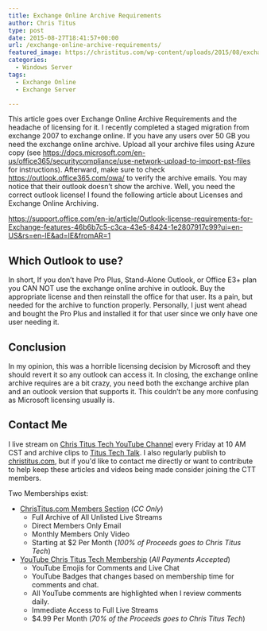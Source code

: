 ```yaml
---
title: Exchange Online Archive Requirements
author: Chris Titus
type: post
date: 2015-08-27T18:41:57+00:00
url: /exchange-online-archive-requirements/
featured_image: https://christitus.com/wp-content/uploads/2015/08/exchange-online-archive.png
categories:
  - Windows Server
tags:
  - Exchange Online
  - Exchange Server

---
```

This article goes over Exchange Online Archive Requirements and the headache of licensing for it. I recently completed a staged migration from exchange 2007 to exchange online. If you have any users over 50 GB you need the exchange online archive. <!--more-->Upload all your archive files using Azure copy (see <https://docs.microsoft.com/en-us/office365/securitycompliance/use-network-upload-to-import-pst-files> for instructions). Afterward, make sure to check <https://outlook.office365.com/owa/> to verify the archive emails. You may notice that their outlook doesn&#8217;t show the archive. Well, you need the correct outlook license! I found the following article about Licenses and Exchange Online Archiving.

https://support.office.com/en-ie/article/Outlook-license-requirements-for-Exchange-features-46b6b7c5-c3ca-43e5-8424-1e2807917c99?ui=en-US&rs=en-IE&ad=IE&fromAR=1

## Which Outlook to use?

In short, If you don&#8217;t have Pro Plus, Stand-Alone Outlook, or Office E3+ plan you CAN NOT use the exchange online archive in outlook. Buy the appropriate license and then reinstall the office for that user. Its a pain, but needed for the archive to function properly. Personally, I just went ahead and bought the Pro Plus and installed it for that user since we only have one user needing it.

## Conclusion

In my opinion, this was a horrible licensing decision by Microsoft and they should revert it so any outlook can access it. In closing, the exchange online archive requires are a bit crazy, you need both the exchange archive plan and an outlook version that supports it. This couldn&#8217;t be any more confusing as Microsoft licensing usually is.

## Contact Me

I live stream on [Chris Titus Tech YouTube Channel][1] every Friday at 10 AM CST and archive clips to [Titus Tech Talk][2]. I also regularly publish to [christitus.com][3], but if you'd like to contact me directly or want to contribute to help keep these articles and videos being made consider joining the CTT members. 

Two Memberships exist:
- [ChrisTitus.com Members Section][4] (_CC Only_)
  - Full Archive of All Unlisted Live Streams
  - Direct Members Only Email
  - Monthly Members Only Video
  - Starting at $2 Per Month (_100% of Proceeds goes to Chris Titus Tech_)
- [YouTube Chris Titus Tech Membership][5] (_All Payments Accepted_)
  - YouTube Emojis for Comments and Live Chat
  - YouTube Badges that changes based on membership time for comments and chat.
  - All YouTube comments are highlighted when I review comments daily. 
  - Immediate Access to Full Live Streams
  - $4.99 Per Month (_70% of the Proceeds goes to Chris Titus Tech_)

 [1]: https://www.youtube.com/c/ChrisTitusTech
 [2]: https://www.youtube.com/c/ChrisTitusTechStreams
 [3]: https://christitus.com/
 [4]: https://portal.christitus.com
 [5]: https://links.christitus.com/join